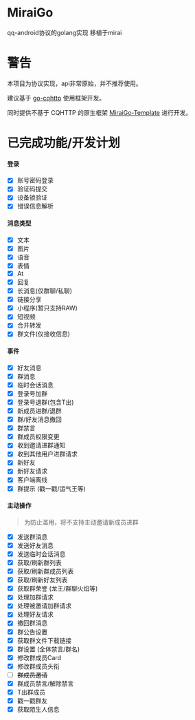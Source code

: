 # MiraiGo
qq-android协议的golang实现 移植于mirai

# 警告
本项目为协议实现，api非常原始，并不推荐使用。

建议基于 [go-cqhttp](https://github.com/Mrs4s/go-cqhttp) 使用框架开发。

同时提供不基于 CQHTTP 的原生框架 [MiraiGo-Template](https://github.com/Logiase/MiraiGo-Template) 进行开发。

# 已完成功能/开发计划
#### 登录
- [x] 账号密码登录
- [x] 验证码提交
- [x] 设备锁验证
- [x] 错误信息解析

#### 消息类型
- [x] 文本
- [x] 图片
- [x] 语音
- [x] 表情
- [x] At
- [x] 回复
- [x] 长消息(仅群聊/私聊)
- [x] 链接分享
- [x] 小程序(暂只支持RAW)
- [x] 短视频
- [x] 合并转发
- [x] 群文件(仅接收信息)

#### 事件
- [x] 好友消息
- [x] 群消息
- [x] 临时会话消息
- [x] 登录号加群
- [x] 登录号退群(包含T出)
- [x] 新成员进群/退群
- [x] 群/好友消息撤回 
- [x] 群禁言
- [x] 群成员权限变更
- [x] 收到邀请进群通知
- [x] 收到其他用户进群请求
- [x] 新好友
- [x] 新好友请求
- [x] 客户端离线
- [x] 群提示 (戳一戳/运气王等) 

#### 主动操作
> 为防止滥用，将不支持主动邀请新成员进群

- [x] 发送群消息
- [x] 发送好友消息
- [x] 发送临时会话消息
- [x] 获取/刷新群列表
- [x] 获取/刷新群成员列表
- [x] 获取/刷新好友列表
- [x] 获取群荣誉 (龙王/群聊火焰等)
- [x] 处理加群请求
- [x] 处理被邀请加群请求
- [x] 处理好友请求
- [x] 撤回群消息
- [x] 群公告设置
- [x] 获取群文件下载链接
- [x] 群设置 (全体禁言/群名)
- [x] 修改群成员Card
- [x] 修改群成员头衔
- [ ] ~~群成员邀请~~
- [x] 群成员禁言/解除禁言
- [x] T出群成员
- [x] 戳一戳群友
- [x] 获取陌生人信息
